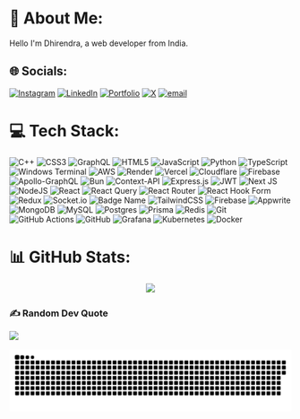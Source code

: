 # 💫 About Me:
Hello I'm Dhirendra, a web developer from India.

## 🌐 Socials:
[![Instagram](https://img.shields.io/badge/Instagram-%23E4405F.svg?logo=Instagram&logoColor=white)](https://instagram.com/dhirendravsingh) [![LinkedIn](https://img.shields.io/badge/LinkedIn-%230077B5.svg?logo=linkedin&logoColor=white)](https://linkedin.com/in/dhirendra-vikram-singh-53646b228) [![Portfolio](http://d1ujqdpfgkvqfi.cloudfront.net/favicon-generator/htdocs/favicons/2015-01-02/2004e2982aac2c6812a77aa13518b236.ico)](https://dhirendravsingh.vercel.app/) [![X](https://img.shields.io/badge/X-black.svg?logo=X&logoColor=white)](https://x.com/dhirendraVS) [![email](https://img.shields.io/badge/Email-D14836?logo=gmail&logoColor=white)](mailto:dhirendravsingh09@gmail.com) 

# 💻 Tech Stack:
![C++](https://img.shields.io/badge/c++-%2300599C.svg?style=flat&logo=c%2B%2B&logoColor=white) ![CSS3](https://img.shields.io/badge/css3-%231572B6.svg?style=flat&logo=css3&logoColor=white) ![GraphQL](https://img.shields.io/badge/-GraphQL-E10098?style=flat&logo=graphql&logoColor=white) ![HTML5](https://img.shields.io/badge/html5-%23E34F26.svg?style=flat&logo=html5&logoColor=white) ![JavaScript](https://img.shields.io/badge/javascript-%23323330.svg?style=flat&logo=javascript&logoColor=%23F7DF1E) ![Python](https://img.shields.io/badge/python-3670A0?style=flat&logo=python&logoColor=ffdd54) ![TypeScript](https://img.shields.io/badge/typescript-%23007ACC.svg?style=flat&logo=typescript&logoColor=white) ![Windows Terminal](https://img.shields.io/badge/Windows%20Terminal-%234D4D4D.svg?style=flat&logo=windows-terminal&logoColor=white) ![AWS](https://img.shields.io/badge/AWS-%23FF9900.svg?style=flat&logo=amazon-aws&logoColor=white) ![Render](https://img.shields.io/badge/Render-%46E3B7.svg?style=flat&logo=render&logoColor=white) ![Vercel](https://img.shields.io/badge/vercel-%23000000.svg?style=flat&logo=vercel&logoColor=white) ![Cloudflare](https://img.shields.io/badge/Cloudflare-F38020?style=flat&logo=Cloudflare&logoColor=white) ![Firebase](https://img.shields.io/badge/firebase-%23039BE5.svg?style=flat&logo=firebase) ![Apollo-GraphQL](https://img.shields.io/badge/-ApolloGraphQL-311C87?style=flat&logo=apollo-graphql) ![Bun](https://img.shields.io/badge/Bun-%23000000.svg?style=flat&logo=bun&logoColor=white) ![Context-API](https://img.shields.io/badge/Context--Api-000000?style=flat&logo=react) ![Express.js](https://img.shields.io/badge/express.js-%23404d59.svg?style=flat&logo=express&logoColor=%2361DAFB) ![JWT](https://img.shields.io/badge/JWT-black?style=flat&logo=JSON%20web%20tokens) ![Next JS](https://img.shields.io/badge/Next-black?style=flat&logo=next.js&logoColor=white) ![NodeJS](https://img.shields.io/badge/node.js-6DA55F?style=flat&logo=node.js&logoColor=white) ![React](https://img.shields.io/badge/react-%2320232a.svg?style=flat&logo=react&logoColor=%2361DAFB) ![React Query](https://img.shields.io/badge/-React%20Query-FF4154?style=flat&logo=react%20query&logoColor=white) ![React Router](https://img.shields.io/badge/React_Router-CA4245?style=flat&logo=react-router&logoColor=white) ![React Hook Form](https://img.shields.io/badge/React%20Hook%20Form-%23EC5990.svg?style=flat&logo=reacthookform&logoColor=white) ![Redux](https://img.shields.io/badge/redux-%23593d88.svg?style=flat&logo=redux&logoColor=white) ![Socket.io](https://img.shields.io/badge/Socket.io-black?style=flat&logo=socket.io&badgeColor=010101) ![Badge Name](https://img.shields.io/badge/tRPC-%232596BE.svg?style=flat&logo=tRPC&logoColor=white) ![TailwindCSS](https://img.shields.io/badge/tailwindcss-%2338B2AC.svg?style=flat&logo=tailwind-css&logoColor=white) ![Firebase](https://img.shields.io/badge/firebase-a08021?style=flat&logo=firebase&logoColor=ffcd34) ![Appwrite](https://img.shields.io/badge/Appwrite-%23FD366E.svg?style=flat&logo=appwrite&logoColor=white) ![MongoDB](https://img.shields.io/badge/MongoDB-%234ea94b.svg?style=flat&logo=mongodb&logoColor=white) ![MySQL](https://img.shields.io/badge/mysql-4479A1.svg?style=flat&logo=mysql&logoColor=white) ![Postgres](https://img.shields.io/badge/postgres-%23316192.svg?style=flat&logo=postgresql&logoColor=white) ![Prisma](https://img.shields.io/badge/Prisma-3982CE?style=flat&logo=Prisma&logoColor=white) ![Redis](https://img.shields.io/badge/redis-%23DD0031.svg?style=flat&logo=redis&logoColor=white) ![Git](https://img.shields.io/badge/git-%23F05033.svg?style=flat&logo=git&logoColor=white) ![GitHub Actions](https://img.shields.io/badge/github%20actions-%232671E5.svg?style=flat&logo=githubactions&logoColor=white) ![GitHub](https://img.shields.io/badge/github-%23121011.svg?style=flat&logo=github&logoColor=white) ![Grafana](https://img.shields.io/badge/grafana-%23F46800.svg?style=flat&logo=grafana&logoColor=white) ![Kubernetes](https://img.shields.io/badge/kubernetes-%23326ce5.svg?style=flat&logo=kubernetes&logoColor=white) ![Docker](https://img.shields.io/badge/docker-%230db7ed.svg?style=flat&logo=docker&logoColor=white)
# 📊 GitHub Stats:
<div align="center">
<!-- ![](https://github-readme-stats.vercel.app/api?username=dhirendravsingh&theme=default_repocard&hide_border=true&include_all_commits=false&count_private=true)<br/> -->

![](https://nirzak-streak-stats.vercel.app/?user=dhirendravsingh&theme=default_repocard&hide_border=true)
</div>

<!-- ![](https://github-readme-stats.vercel.app/api/top-langs/?username=dhirendravsingh&theme=default_repocard&hide_border=true&include_all_commits=false&count_private=true&layout=compact) -->


### ✍️ Random Dev Quote
![](https://quotes-github-readme.vercel.app/api?type=horizontal&theme=light)


<!--  -->

<!-- Proudly created with GPRM ( https://gprm.itsvg.in ) -->

<picture>
  <source media="(prefers-color-scheme: dark)" srcset="https://raw.githubusercontent.com/dhirendravsingh/dhirendravsingh/output/github-snake-dark.svg" />
  <source media="(prefers-color-scheme: light)" srcset="https://raw.githubusercontent.com/dhirendravsingh/dhirendravsingh/output/github-snake.svg" />
  <img alt="github-snake" src="https://raw.githubusercontent.com/dhirendravsingh/dhirendravsingh/output/github-snake.svg" />
</picture>












<!-- # 📊 GitHub Stats:
![](https://github-readme-stats.vercel.app/api?username=dhirendravsingh&theme=gruvbox&hide_border=true&include_all_commits=false&count_private=true)<br/>
![](https://nirzak-streak-stats.vercel.app/?user=dhirendravsingh&theme=gruvbox&hide_border=true)<br/>
![](https://github-readme-stats.vercel.app/api/top-langs/?username=dhirendravsingh&theme=gruvbox&hide_border=true&include_all_commits=false&count_private=true&layout=compact)

---
[![](https://visitcount.itsvg.in/api?id=dhirendravsingh&icon=0&color=0)](https://visitcount.itsvg.in) -->

<!-- Proudly created with GPRM ( https://gprm.itsvg.in ) -->